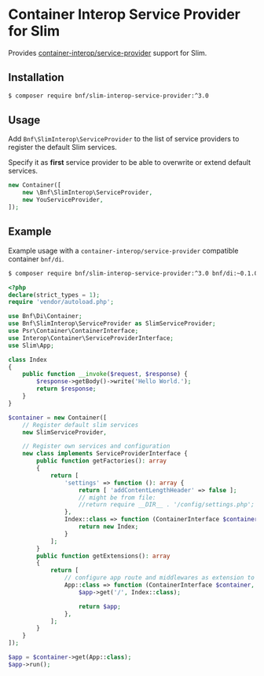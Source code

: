 # Container Interop Service Provider for Slim

Provides
[container-interop/service-provider](https://github.com/container-interop/service-provider)
support for Slim.

## Installation

```sh
$ composer require bnf/slim-interop-service-provider:^3.0
```

## Usage

Add `Bnf\SlimInterop\ServiceProvider` to the list of service providers to register the default Slim services.

Specify it as **first** service provider to be able to overwrite or extend default services.

```php
new Container([
    new \Bnf\SlimInterop\ServiceProvider,
    new YouServiceProvider,
]);
```

## Example

Example usage with a `container-interop/service-provider` compatible container `bnf/di`.

```sh
$ composer require bnf/slim-interop-service-provider:^3.0 bnf/di:~0.1.0 slim/slim:^3.0
```

```php
<?php
declare(strict_types = 1);
require 'vendor/autoload.php';

use Bnf\Di\Container;
use Bnf\SlimInterop\ServiceProvider as SlimServiceProvider;
use Psr\Container\ContainerInterface;
use Interop\Container\ServiceProviderInterface;
use Slim\App;

class Index
{
    public function __invoke($request, $response) {
        $response->getBody()->write('Hello World.');
        return $response;
    }
}

$container = new Container([
    // Register default slim services
    new SlimServiceProvider,

    // Register own services and configuration
    new class implements ServiceProviderInterface {
        public function getFactories(): array
        {
            return [
                'settings' => function (): array {
                    return [ 'addContentLengthHeader' => false ];
                    // might be from file:
                    //return require __DIR__ . '/config/settings.php';
                },
                Index::class => function (ContainerInterface $container): Index {
                    return new Index;
                }
            ];
        }
        public function getExtensions(): array
        {
            return [
                // configure app route and middlewares as extension to the App class
                App::class => function (ContainerInterface $container, App $app): App {
                    $app->get('/', Index::class);

                    return $app;
                },
            ];
        }
    }
]);

$app = $container->get(App::class);
$app->run();
```
